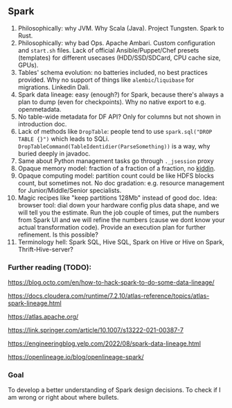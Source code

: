## Spark
1. Philosophically: why JVM. Why Scala (Java). Project Tungsten. Spark to Rust.
1. Philosophically: why bad Ops. Apache Ambari. Custom configuration and `start.sh` files. Lack of official Ansible/Puppet/Chef presets (templates) for different usecases (HDD/SSD/SDCard, CPU cache size, GPUs).
1. Tables' schema evolution: no batteries included, no best practices provided. Why no support of things like `alembic`/`liquibase` for migrations. Linkedin Dali.
1. Spark data lineage: easy (enough?) for Spark, because there's always a plan to dump (even for checkpoints). Why no native export to e.g. openmetadata.
1. No table-wide metadata for DF API? Only for columns but not shown in introduction doc.
1. Lack of methods like `DropTable`: people tend to use `spark.sql("DROP TABLE {}")` which leads to SQLi. `DropTableCommand(TableIdentidier(ParseSomething))` is a way, why buried deeply in javadoc. 
1. Same about Python management tasks go through `._jsession` proxy
1. Opaque memory model: fraction of a fraction of a fraction, no [kiddin](https://0x0fff.com/spark-memory-management/). 
1. Opaque computing model: partition count could be like HDFS blocks count, but sometimes not. No doc gradation: e.g. resource management for Junior/Middle/Senior specialists. 
1. Magic recipes like "keep partitions 128Mb" instead of good doc. Idea: browser tool: dial down your hardware config plus data shape, and we will tell you the estimate. Run the job couple of times, put the numbers from Spark UI and we will refine the numbers (cause we dont know your actual transformation code). Provide an execution plan for further refinement. Is this possible?
1. Terminology hell: Spark SQL, Hive SQL, Spark on Hive or Hive on Spark, Thrift-Hive-server?

### Further reading (TODO):
https://blog.octo.com/en/how-to-hack-spark-to-do-some-data-lineage/

https://docs.cloudera.com/runtime/7.2.10/atlas-reference/topics/atlas-spark-lineage.html

https://atlas.apache.org/

https://link.springer.com/article/10.1007/s13222-021-00387-7

https://engineeringblog.yelp.com/2022/08/spark-data-lineage.html

https://openlineage.io/blog/openlineage-spark/


### Goal

To develop a better understanding of Spark design decisions. To check if I am wrong or right about where bullets.
